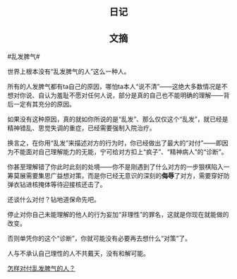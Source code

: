 ## <center>日记</center>



## <center>文摘</center>

#乱发脾气#

世界上根本没有“乱发脾气的人”这么一种人。

所有的人发脾气都有ta自己的原因，哪怕ta本人“说不清”——这绝大多数情况是不想对你说、自认为羞耻不愿对任何人说，部分是真的自己也不能明确的理解——背后一定有其充分的原因。

如果没有这种原因，真的就如你所说的是“乱发”、那么仅仅这个“乱发”，就已经是精神错乱、思觉失调的重症，已经需要强制入院治疗。

换言之，在你用“乱发”来描述对方的行为时，你已经做出了最大的“对付”——即因为不能面对自己理解能力的无能，宁可给对方扣上“疯子”、“精神病人”的“诊断”。

你甚至理解错了你此时此刻的处境——你不是刚遇到了什么对方的一步狠棋陷入一筹莫展需要集思广益想对策，而是你已经无意识的深刻的**侮辱**了对方，需要穿好防弹衣钻进核掩体等待迎接核还击了。

还谈什么对付？钻地道保命先吧。

停止对你自己未能理解的他人的行为妄加“非理性”的罪名，这就是你现在就能做的改变。

否则单凭你的这个“诊断”，你就可能没有必要再去想什么“对策”了。

人与不承认自己理性的人不共戴天，没有和解可能。

[怎样对付乱发脾气的人？](./articles/9adgq/怎样对付乱发脾气的人？.md)